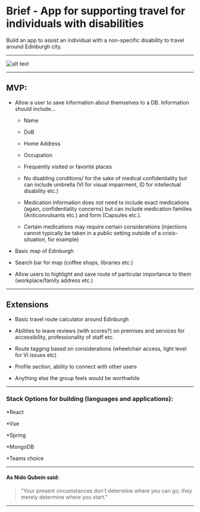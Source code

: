 # Brief - App for supporting travel for individuals with disabilities 

Build an app to assist an individual with a non-specific disability to travel around Edinburgh city. 

-----------------------------------------------------------------------------

![alt text](https://i2.wp.com/wheelchairtravel.org/wp-content/uploads/2020/06/popup-feature-1.jpg?fit=760%2C440&ssl=1 "No Limits")

-----------------------------------------------------------------------------


## MVP: 

* Allow a user to save information about themselves to a DB. Information should include... 

  * Name 

  * DoB 

  * Home Address 

  * Occupation 

  * Frequently visited or favorite places 

  * No disabling conditions/ for the sake of medical confidentiality but can include umbrella (VI for visual impairment, ID for intellectual disability etc.) 

  * Medication information does not need to include exact medications (again, confidentiality concerns) but can include medication families (Anticonvulsants etc.) and form (Capsules etc.).  

  * Certain medications may require certain considerations (injections cannot typically be taken in a public setting outside of a crisis-situation, for example) 

* Basic map of Edinburgh 

* Search bar for map (coffee shops, libraries etc.) 

* Allow users to highlight and save route of particular importance to them (workplace/family address etc.) 


-----------------------------------------------------------------------------  

## Extensions  

* Basic travel route calculator around Edinburgh 

* Abilities to leave reviews (with scores?) on premises and services for accessibility, professionality of staff etc. 

* Route tagging based on considerations (wheelchair access, light level for VI issues etc) 

* Profile section, ability to connect with other users 

* Anything else the group feels would be worthwhile 
----------------------------------------------------------------------------- 

### Stack Options for building (languages and applications): 

  *React

  *Vue 

  *Spring

  *MongoDB
  
  *Teams choice
  
----------------------------------------------------------------------------- 

#### As Nido Qubein said: 

> "Your present circumstances don't determine where you can go; they merely determine where you start." 

----------------------------------------------------------------------------- 
